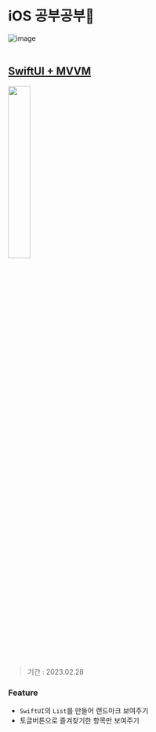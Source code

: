# iOS 공부공부📒
![image](https://user-images.githubusercontent.com/77915491/221840453-14751030-5745-4da6-9488-32f57159b16a.png)
<br>
<br>

## [SwiftUI + MVVM](https://github.com/dudtjs1021ej/iosStudy/tree/main/Landmark_SwiftUI/Landmark_SwiftUI)
<img src="https://user-images.githubusercontent.com/77915491/221839139-77bf0a9e-cea1-4763-99f3-a6923de53301.gif" width="30%">

> 기간 : 2023.02.28
### Feature
- `SwiftUI`의 `List`를 만들어 랜드마크 보여주기
- 토글버튼으로 즐겨찾기한 항목만 보여주기



